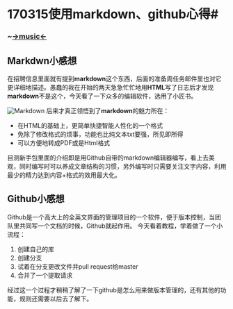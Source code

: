 # 170315使用markdown、github心得#

### ~[→music←](http://music.163.com/#/m/song?id=139774)
## Markdwn小感想
在招聘信息里面就有提到**markdown**这个东西，后面的准备周任务邮件里也对它更详细地描述。愚蠢的我在开始的两天急急忙忙地用**HTML**写了日志后才发现**markdown**不是这个，今天看了一下众多的编辑软件，选用了小匠书。

![Markdown](http://p1.bpimg.com/1949/4b8eba3ff1efea4b.png)
后来才真正领悟到了**markdown**的魅力所在：

 - 在HTML的基础上，更简单快捷智能人性化的一个格式
 - 免除了修改格式的烦事，功能也比纯文本txt要强，所见即所得
 - 可以方便地转成PDF或是Html格式

目测新手包里面的介绍即是用Github自带的markdown编辑器编写，看上去美观，同时编写时可以养成文章结构的习惯，另外编写时只需要关注文字内容，利用最少的精力达到内容+格式的效用最大化。

## Github小感想
Github是一个高大上的全英文界面的管理项目的一个软件，便于版本控制，当团队里共同写一个文档的时候，Github就起作用。
今天看着教程，学着做了一个小流程：

 1. 创建自己的库
 2. 创建分支
 3. 试着在分支更改文件并pull request给master
 4. 合并了一个提取请求
 
 经过这一个过程才稍稍了解了一下github是怎么用来做版本管理的，还有其他的功能，规则还需要以后去了解下。

